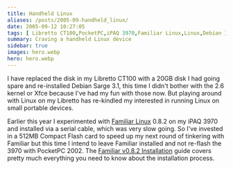 ```yaml
---
title: Handheld Linux
aliases: /posts/2005-09-handheld_linux/
date: 2005-09-12 10:27:05
tags: [ Libretto CT100,PocketPC,iPAQ 3970,Familiar Linux,Linux,Debian ]
summary: Craving a handheld Linux device
sidebar: true
images: hero.webp
hero: hero.webp
---
```


I have replaced the disk in my Libretto CT100 with a 20GB disk I had going
spare and re-installed Debian Sarge 3.1, this time I didn't bother with the
2.6 kernel or Xfce because I've had my fun with those now. But playing
around with Linux on my Libretto has re-kindled my interested in running Linux
on small portable devices.

Earlier this year I experimented with [Familiar Linux](http://familiar.handhelds.org/)
0.8.2 on my iPAQ 3970 and installed via a serial cable, which was very slow
going. So I've invested in a 512MB Compact Flash card to speed up my next
round of tinkering with Familiar but this time I intend to leave Familiar
installed and not re-flash the 3970 with PocketPC 2002. The
[Familiar v0.8.2 Installation](http://familiar.handhelds.org/releases/v0.8.2/install/index.html)
guide covers pretty much everything you need to know about the installation
process.
